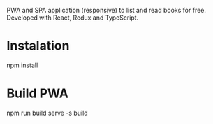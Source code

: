 PWA and SPA application (responsive) to list and read books for free. Developed with React, Redux and TypeScript.

# Instalation

npm install

# Build PWA

npm run build
serve -s build